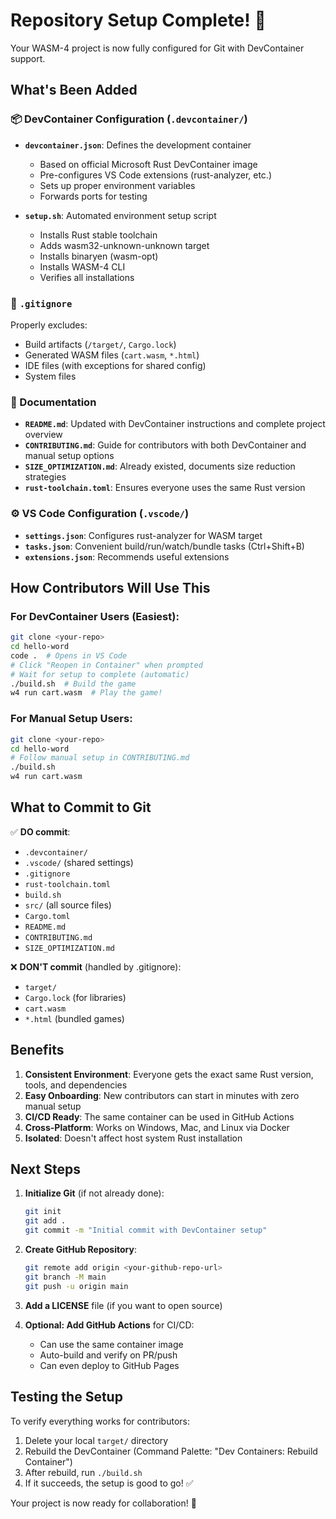 # Repository Setup Complete! 🎉

Your WASM-4 project is now fully configured for Git with DevContainer support.

## What's Been Added

### 📦 DevContainer Configuration (`.devcontainer/`)
- **`devcontainer.json`**: Defines the development container
  - Based on official Microsoft Rust DevContainer image
  - Pre-configures VS Code extensions (rust-analyzer, etc.)
  - Sets up proper environment variables
  - Forwards ports for testing

- **`setup.sh`**: Automated environment setup script
  - Installs Rust stable toolchain
  - Adds wasm32-unknown-unknown target
  - Installs binaryen (wasm-opt)
  - Installs WASM-4 CLI
  - Verifies all installations

### 🚫 `.gitignore`
Properly excludes:
- Build artifacts (`/target/`, `Cargo.lock`)
- Generated WASM files (`cart.wasm`, `*.html`)
- IDE files (with exceptions for shared config)
- System files

### 📝 Documentation
- **`README.md`**: Updated with DevContainer instructions and complete project overview
- **`CONTRIBUTING.md`**: Guide for contributors with both DevContainer and manual setup options
- **`SIZE_OPTIMIZATION.md`**: Already existed, documents size reduction strategies
- **`rust-toolchain.toml`**: Ensures everyone uses the same Rust version

### ⚙️ VS Code Configuration (`.vscode/`)
- **`settings.json`**: Configures rust-analyzer for WASM target
- **`tasks.json`**: Convenient build/run/watch/bundle tasks (Ctrl+Shift+B)
- **`extensions.json`**: Recommends useful extensions

## How Contributors Will Use This

### For DevContainer Users (Easiest):
```bash
git clone <your-repo>
cd hello-word
code .  # Opens in VS Code
# Click "Reopen in Container" when prompted
# Wait for setup to complete (automatic)
./build.sh  # Build the game
w4 run cart.wasm  # Play the game!
```

### For Manual Setup Users:
```bash
git clone <your-repo>
cd hello-word
# Follow manual setup in CONTRIBUTING.md
./build.sh
w4 run cart.wasm
```

## What to Commit to Git

✅ **DO commit**:
- `.devcontainer/`
- `.vscode/` (shared settings)
- `.gitignore`
- `rust-toolchain.toml`
- `build.sh`
- `src/` (all source files)
- `Cargo.toml`
- `README.md`
- `CONTRIBUTING.md`
- `SIZE_OPTIMIZATION.md`

❌ **DON'T commit** (handled by .gitignore):
- `target/`
- `Cargo.lock` (for libraries)
- `cart.wasm`
- `*.html` (bundled games)

## Benefits

1. **Consistent Environment**: Everyone gets the exact same Rust version, tools, and dependencies
2. **Easy Onboarding**: New contributors can start in minutes with zero manual setup
3. **CI/CD Ready**: The same container can be used in GitHub Actions
4. **Cross-Platform**: Works on Windows, Mac, and Linux via Docker
5. **Isolated**: Doesn't affect host system Rust installation

## Next Steps

1. **Initialize Git** (if not already done):
   ```bash
   git init
   git add .
   git commit -m "Initial commit with DevContainer setup"
   ```

2. **Create GitHub Repository**:
   ```bash
   git remote add origin <your-github-repo-url>
   git branch -M main
   git push -u origin main
   ```

3. **Add a LICENSE** file (if you want to open source)

4. **Optional: Add GitHub Actions** for CI/CD:
   - Can use the same container image
   - Auto-build and verify on PR/push
   - Can even deploy to GitHub Pages

## Testing the Setup

To verify everything works for contributors:
1. Delete your local `target/` directory
2. Rebuild the DevContainer (Command Palette: "Dev Containers: Rebuild Container")
3. After rebuild, run `./build.sh`
4. If it succeeds, the setup is good to go! ✅

Your project is now ready for collaboration! 🚀
